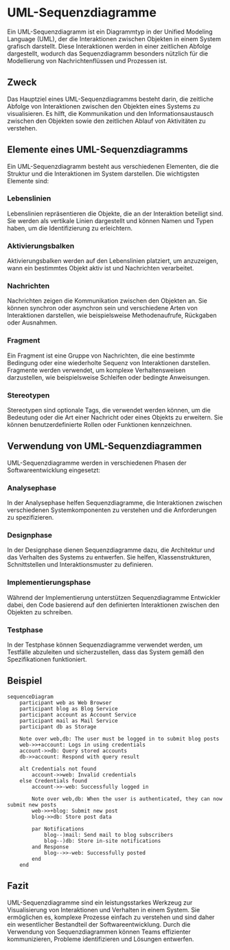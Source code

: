 # UML-Sequenzdiagramme

Ein UML-Sequenzdiagramm ist ein Diagrammtyp in der Unified Modeling Language (UML), der die Interaktionen zwischen Objekten in einem System grafisch darstellt. Diese Interaktionen werden in einer zeitlichen Abfolge dargestellt, wodurch das Sequenzdiagramm besonders nützlich für die Modellierung von Nachrichtenflüssen und Prozessen ist.

## Zweck

Das Hauptziel eines UML-Sequenzdiagramms besteht darin, die zeitliche Abfolge von Interaktionen zwischen den Objekten eines Systems zu visualisieren. Es hilft, die Kommunikation und den Informationsaustausch zwischen den Objekten sowie den zeitlichen Ablauf von Aktivitäten zu verstehen.

## Elemente eines UML-Sequenzdiagramms

Ein UML-Sequenzdiagramm besteht aus verschiedenen Elementen, die die Struktur und die Interaktionen im System darstellen. Die wichtigsten Elemente sind:

### Lebenslinien

Lebenslinien repräsentieren die Objekte, die an der Interaktion beteiligt sind. Sie werden als vertikale Linien dargestellt und können Namen und Typen haben, um die Identifizierung zu erleichtern.

### Aktivierungsbalken

Aktivierungsbalken werden auf den Lebenslinien platziert, um anzuzeigen, wann ein bestimmtes Objekt aktiv ist und Nachrichten verarbeitet.

### Nachrichten

Nachrichten zeigen die Kommunikation zwischen den Objekten an. Sie können synchron oder asynchron sein und verschiedene Arten von Interaktionen darstellen, wie beispielsweise Methodenaufrufe, Rückgaben oder Ausnahmen.

### Fragment

Ein Fragment ist eine Gruppe von Nachrichten, die eine bestimmte Bedingung oder eine wiederholte Sequenz von Interaktionen darstellen. Fragmente werden verwendet, um komplexe Verhaltensweisen darzustellen, wie beispielsweise Schleifen oder bedingte Anweisungen.

### Stereotypen

Stereotypen sind optionale Tags, die verwendet werden können, um die Bedeutung oder die Art einer Nachricht oder eines Objekts zu erweitern. Sie können benutzerdefinierte Rollen oder Funktionen kennzeichnen.

## Verwendung von UML-Sequenzdiagrammen

UML-Sequenzdiagramme werden in verschiedenen Phasen der Softwareentwicklung eingesetzt:

### Analysephase

In der Analysephase helfen Sequenzdiagramme, die Interaktionen zwischen verschiedenen Systemkomponenten zu verstehen und die Anforderungen zu spezifizieren.

### Designphase

In der Designphase dienen Sequenzdiagramme dazu, die Architektur und das Verhalten des Systems zu entwerfen. Sie helfen, Klassenstrukturen, Schnittstellen und Interaktionsmuster zu definieren.

### Implementierungsphase

Während der Implementierung unterstützen Sequenzdiagramme Entwickler dabei, den Code basierend auf den definierten Interaktionen zwischen den Objekten zu schreiben.

### Testphase

In der Testphase können Sequenzdiagramme verwendet werden, um Testfälle abzuleiten und sicherzustellen, dass das System gemäß den Spezifikationen funktioniert.

## Beispiel

``` mermaid
sequenceDiagram
    participant web as Web Browser
    participant blog as Blog Service
    participant account as Account Service
    participant mail as Mail Service
    participant db as Storage

    Note over web,db: The user must be logged in to submit blog posts
    web->>+account: Logs in using credentials
    account->>db: Query stored accounts
    db->>account: Respond with query result

    alt Credentials not found
        account->>web: Invalid credentials
    else Credentials found
        account->>-web: Successfully logged in

        Note over web,db: When the user is authenticated, they can now submit new posts
        web->>+blog: Submit new post
        blog->>db: Store post data

        par Notifications
            blog--)mail: Send mail to blog subscribers
            blog--)db: Store in-site notifications
        and Response
            blog-->>-web: Successfully posted
        end
    end
```


## Fazit
UML-Sequenzdiagramme sind ein leistungsstarkes Werkzeug zur Visualisierung von Interaktionen und Verhalten in einem System. Sie ermöglichen es, komplexe Prozesse einfach zu verstehen und sind daher ein wesentlicher Bestandteil der Softwareentwicklung. Durch die Verwendung von Sequenzdiagrammen können Teams effizienter kommunizieren, Probleme identifizieren und Lösungen entwerfen.
